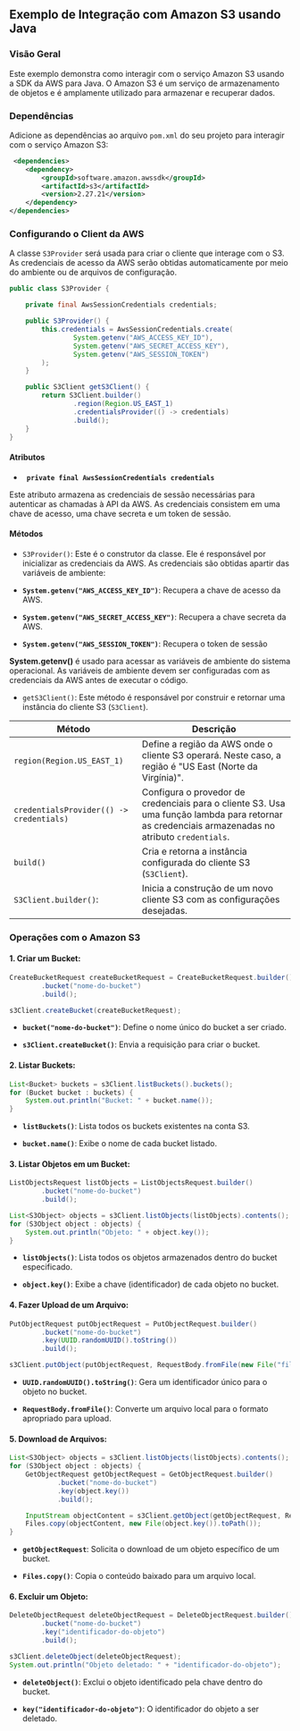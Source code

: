 ## Exemplo de Integração com Amazon S3 usando Java

### Visão Geral

Este exemplo demonstra como interagir com o serviço Amazon S3 usando a SDK da AWS para Java. O Amazon S3 é um serviço de armazenamento de objetos e é amplamente utilizado para armazenar e recuperar dados.

### Dependências

Adicione as dependências ao arquivo `pom.xml` do seu projeto para interagir com o serviço Amazon S3:

```xml
 <dependencies>
    <dependency>
        <groupId>software.amazon.awssdk</groupId>
        <artifactId>s3</artifactId>
        <version>2.27.21</version>
    </dependency>
</dependencies>
```

### Configurando o Client da AWS

A classe `S3Provider` será usada para criar o cliente que interage com o S3. As credenciais de acesso da AWS serão obtidas automaticamente por meio do ambiente ou de arquivos de configuração.

```java
public class S3Provider {

    private final AwsSessionCredentials credentials;

    public S3Provider() {
        this.credentials = AwsSessionCredentials.create(
                System.getenv("AWS_ACCESS_KEY_ID"),
                System.getenv("AWS_SECRET_ACCESS_KEY"),
                System.getenv("AWS_SESSION_TOKEN")
        );
    }

    public S3Client getS3Client() {
        return S3Client.builder()
                .region(Region.US_EAST_1)
                .credentialsProvider(() -> credentials)
                .build();
    }
}

```

#### Atributos

- **` private final AwsSessionCredentials credentials`**

Este atributo armazena as credenciais de sessão necessárias para autenticar as chamadas à API da AWS. As credenciais
consistem em uma chave de acesso, uma chave secreta e um token de sessão.

#### Métodos

- `S3Provider()`: Este é o construtor da classe. Ele é responsável por inicializar as credenciais da AWS. As credenciais são obtidas apartir das variáveis de ambiente:


- **`System.getenv("AWS_ACCESS_KEY_ID")`**: Recupera a chave de acesso da AWS.


- **`System.getenv("AWS_SECRET_ACCESS_KEY")`**: Recupera a chave secreta da AWS.


- **`System.getenv("AWS_SESSION_TOKEN")`**: Recupera o token de sessão

**System.getenv()** é usado para acessar as variáveis de ambiente do sistema operacional. As variáveis de ambiente devem ser configuradas com as credenciais da AWS antes de executar o código.


- `getS3Client()`: Este método é responsável por construir e retornar uma instância do cliente S3 (`S3Client`).

| Método                                   | Descrição                                                                                                     |
|------------------------------------------|---------------------------------------------------------------------------------------------------------------|
| `region(Region.US_EAST_1)`               | Define a região da AWS onde o cliente S3 operará. Neste caso, a região é "US East (Norte da Virgínia)".       |
| `credentialsProvider(() -> credentials)` | Configura o provedor de credenciais para o cliente S3. Usa uma função lambda para retornar as credenciais armazenadas no atributo `credentials`. |
| `build()`                                | Cria e retorna a instância configurada do cliente S3 (`S3Client`).                                            |
|`S3Client.builder()`:                     | Inicia a construção de um novo cliente S3 com as configurações desejadas.                                     |

### Operações com o Amazon S3


#### 1. Criar um Bucket:

```java
CreateBucketRequest createBucketRequest = CreateBucketRequest.builder()
        .bucket("nome-do-bucket")
        .build();

s3Client.createBucket(createBucketRequest);
```

- **`bucket("nome-do-bucket")`**: Define o nome único do bucket a ser criado.


- **`s3Client.createBucket()`**: Envia a requisição para criar o bucket.

#### 2. Listar Buckets:

```java
List<Bucket> buckets = s3Client.listBuckets().buckets();
for (Bucket bucket : buckets) {
    System.out.println("Bucket: " + bucket.name());
}
```

- **`listBuckets()`**: Lista todos os buckets existentes na conta S3.


- **`bucket.name()`**: Exibe o nome de cada bucket listado.

#### 3. Listar Objetos em um Bucket:

```java
ListObjectsRequest listObjects = ListObjectsRequest.builder()
        .bucket("nome-do-bucket")
        .build();

List<S3Object> objects = s3Client.listObjects(listObjects).contents();
for (S3Object object : objects) {
    System.out.println("Objeto: " + object.key());
}
```

- **`listObjects()`**: Lista todos os objetos armazenados dentro do bucket especificado.


- **`object.key()`**: Exibe a chave (identificador) de cada objeto no bucket.

#### 4. Fazer Upload de um Arquivo:

```java
PutObjectRequest putObjectRequest = PutObjectRequest.builder()
        .bucket("nome-do-bucket")
        .key(UUID.randomUUID().toString()) 
        .build();

s3Client.putObject(putObjectRequest, RequestBody.fromFile(new File("file.txt")));
```

- **`UUID.randomUUID().toString()`**: Gera um identificador único para o objeto no bucket.


- **`RequestBody.fromFile()`**: Converte um arquivo local para o formato apropriado para upload.

#### 5. Download de Arquivos:

```java
List<S3Object> objects = s3Client.listObjects(listObjects).contents();
for (S3Object object : objects) {
    GetObjectRequest getObjectRequest = GetObjectRequest.builder()
            .bucket("nome-do-bucket")
            .key(object.key())
            .build();

    InputStream objectContent = s3Client.getObject(getObjectRequest, ResponseTransformer.toInputStream());
    Files.copy(objectContent, new File(object.key()).toPath());
}
```

- **`getObjectRequest`**: Solicita o download de um objeto específico de um bucket.


- **`Files.copy()`**: Copia o conteúdo baixado para um arquivo local.

#### 6. Excluir um Objeto:

```java
DeleteObjectRequest deleteObjectRequest = DeleteObjectRequest.builder()
        .bucket("nome-do-bucket")
        .key("identificador-do-objeto")
        .build();

s3Client.deleteObject(deleteObjectRequest);
System.out.println("Objeto deletado: " + "identificador-do-objeto");
```

- **`deleteObject()`**: Exclui o objeto identificado pela chave dentro do bucket.


- **`key("identificador-do-objeto")`**: O identificador do objeto a ser deletado.
